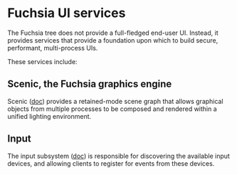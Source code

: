 # Fuchsia UI services

The Fuchsia tree does not provide a full-fledged end-user UI.  Instead, it provides services that provide a foundation upon which to build secure, performant, multi-process UIs.

These services include:

## Scenic, the Fuchsia graphics engine

Scenic ([doc](/docs/development/graphics/scenic/concepts/scenic.md)) provides a retained-mode scene graph that allows graphical objects from multiple processes to be composed and rendered within a unified lighting environment.

## Input

The input subsystem ([doc](/docs/development/graphics/scenic/concepts/input.md)) is responsible for discovering the available input devices, and allowing clients to register for events from these devices.

